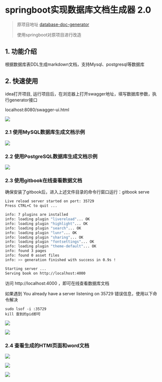 # springboot实现数据库文档生成器 2.0

> 原项目地址 [database-doc-generator](https://github.com/enilu/database-doc-generator)
>
> 使用springboot对原项目进行改造

## 1. 功能介绍

根据数据库表DDL生成markdown文档，支持Mysql、postgresql等数据库

## 2. 快速使用

idea打开项目, 运行项目后，在浏览器上打开swagger地址，填写数据库参数，执行generator接口

localhost:8080/swagger-ui.html

![](https://raw.githubusercontent.com/gaohanghang/images/master/img20190623172830.png)

### 2.1 使用MySQL数据库生成文档示例

![](https://raw.githubusercontent.com/gaohanghang/images/master/img20190615022129.png)

### 2.2 使用PostgreSQL数据库生成文档示例


![](https://raw.githubusercontent.com/gaohanghang/images/master/img20190615022203.png)

### 2.3 使用gitbook在线查看数据文档

确保安装了gitbook后，进入上述文件目录的命令行窗口运行：gitbook serve

```bash
Live reload server started on port: 35729
Press CTRL+C to quit ...

info: 7 plugins are installed 
info: loading plugin "livereload"... OK 
info: loading plugin "highlight"... OK 
info: loading plugin "search"... OK 
info: loading plugin "lunr"... OK 
info: loading plugin "sharing"... OK 
info: loading plugin "fontsettings"... OK 
info: loading plugin "theme-default"... OK 
info: found 3 pages 
info: found 0 asset files 
info: >> generation finished with success in 0.9s ! 

Starting server ...
Serving book on http://localhost:4000
```

访问 http://localhost:4000 ，即可在线查看数据库文档

如果遇到 You already have a server listening on 35729 错误信息，使用以下命令解决

```
sudo lsof -i :35729
kill 查到的pid即可
```

![](https://raw.githubusercontent.com/gaohanghang/images/master/img20190607200945.png)

![](https://raw.githubusercontent.com/gaohanghang/images/master/img20190615023510.png)

### 2.4 查看生成的HTMl页面和word文档

![](https://raw.githubusercontent.com/gaohanghang/images/master/img20190623173459.png)

![](https://raw.githubusercontent.com/gaohanghang/images/master/imgscreely-1561283362892.png)

![](https://raw.githubusercontent.com/gaohanghang/images/master/img20190623173420.png)
